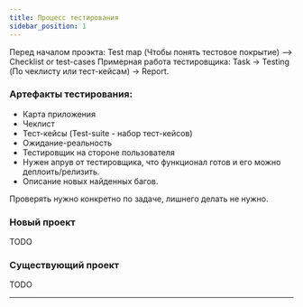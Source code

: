 ```yaml
---
title: Процесс тестирования
sidebar_position: 1
---
```


Перед началом проэкта: Test map (Чтобы понять тестовое покрытие) --> Checklist or test-cases
Примерная работа тестировщика: Task -> Testing (По чеклисту или тест-кейсам) -> Report.

### Артефакты тестирования:

- Карта приложения
- Чеклист
- Тест-кейсы (Test-suite - набор тест-кейсов)
- Ожидание-реальность
- Тестировщик на стороне пользователя
- Нужен апрув от тестировщика, что функционал готов и его можно деплоить/релизить.
- Описание новых найденных багов.

Проверять нужно конкретно по задаче, лишнего делать не нужно.

### Новый проект

TODO

### Существующий проект

TODO

***
